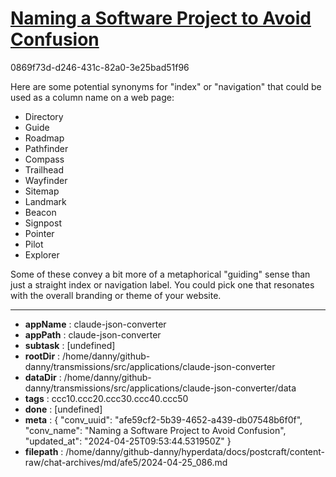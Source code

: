 # [Naming a Software Project to Avoid Confusion](https://claude.ai/chat/afe59cf2-5b39-4652-a439-db07548b6f0f)

0869f73d-d246-431c-82a0-3e25bad51f96

 Here are some potential synonyms for "index" or "navigation" that could be used as a column name on a web page:

- Directory
- Guide
- Roadmap
- Pathfinder
- Compass
- Trailhead
- Wayfinder
- Sitemap
- Landmark
- Beacon
- Signpost
- Pointer
- Pilot
- Explorer

Some of these convey a bit more of a metaphorical "guiding" sense than just a straight index or navigation label. You could pick one that resonates with the overall branding or theme of your website.

---

* **appName** : claude-json-converter
* **appPath** : claude-json-converter
* **subtask** : [undefined]
* **rootDir** : /home/danny/github-danny/transmissions/src/applications/claude-json-converter
* **dataDir** : /home/danny/github-danny/transmissions/src/applications/claude-json-converter/data
* **tags** : ccc10.ccc20.ccc30.ccc40.ccc50
* **done** : [undefined]
* **meta** : {
  "conv_uuid": "afe59cf2-5b39-4652-a439-db07548b6f0f",
  "conv_name": "Naming a Software Project to Avoid Confusion",
  "updated_at": "2024-04-25T09:53:44.531950Z"
}
* **filepath** : /home/danny/github-danny/hyperdata/docs/postcraft/content-raw/chat-archives/md/afe5/2024-04-25_086.md